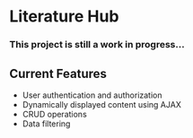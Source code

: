 # Literature Hub
### This project is still a work in progress...
## Current Features
* User authentication and authorization
* Dynamically displayed content using AJAX
* CRUD operations
* Data filtering

